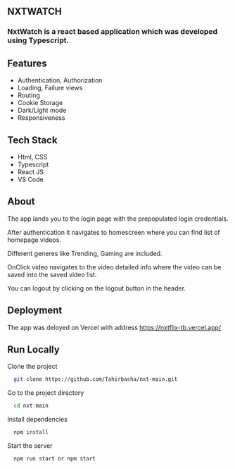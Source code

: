 ## NXTWATCH
<h3>NxtWatch is a react based application which was developed using Typescript.</h3>

## Features
- Authentication, Authorization
- Loading, Failure views
- Routing
- Cookie Storage
- Dark/Light mode
- Responsiveness

## Tech Stack
- Html, CSS
- Typescript
- React JS
- VS Code

## About 
<p>The app lands you to the login page with the prepopulated login credentials.</p>
<p>After authentication it navigates to homescreen where you can find list of homepage videos.</p>
<p>Different generes like Trending, Gaming are included.</p>
<p>OnClick video navigates to the video detailed info where the video can be saved into the saved video list.</p>
<p>You can logout by clicking on the logout button in the header.</p>

## Deployment
The app was deloyed on Vercel with address  https://nxtflix-tb.vercel.app/

## Run Locally

Clone the project

```bash
  git clone https://github.com/Tahirbasha/nxt-main.git
```

Go to the project directory

```bash
  cd nxt-main
```

Install dependencies

```bash
  npm install
```

Start the server

```bash
  npm run start or npm start
```

